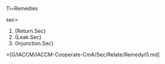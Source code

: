 Ti=Remedies

sec=<ol><li>{Return.Sec}<li>{Leak.Sec}<li>{Injunction.Sec}</ol>

=[G/IACCM/IACCM-Cooperate-CmA/Sec/Relate/Remedy/0.md]
